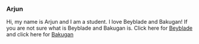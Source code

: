 ###                                Arjun


   Hi, my name is Arjun and I am a student. I love Beyblade and Bakugan!
If you are not sure what is Beyblade and Bakugan is. Click here for [Beyblade](https://en.wikipedia.org/wiki/Beyblade_Burst) and click here for [Bakugan](https://en.wikipedia.org/wiki/Bakugan:_Battle_Planet) 

